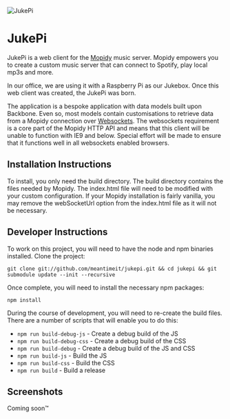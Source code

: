 ![JukePi](https://raw.github.com/meantimeit/jukepi/dev/build/img/loading-logo.jpg)

# JukePi

JukePi is a web client for the [Mopidy](http://mopidy.com) music server. Mopidy empowers you to create a custom music server that can connect to Spotify, play local mp3s and more.

In our office, we are using it with a Raspberry Pi as our Jukebox. Once this web client was created, the JukePi was born.

The application is a bespoke application with data models built upon Backbone. Even so, most models contain customisations to retrieve data from a Mopidy connection over [Websockets](http://www.w3.org/TR/2012/CR-websockets-20120920/). The websockets requirement is a core part of the Mopidy HTTP API and means that this client will be unable to function with IE9 and below. Special effort will be made to ensure that it functions well in all websockets enabled browsers.

## Installation Instructions

To install, you only need the build directory. The build directory contains the files needed by Mopidy. The index.html file will need to be modified with your custom configuration. If your Mopidy installation is fairly vanilla, you may remove the webSocketUrl option from the index.html file as it will not be necessary.

## Developer Instructions

To work on this project, you will need to have the node and npm binaries installed. Clone the project:

    git clone git://github.com/meantimeit/jukepi.git && cd jukepi && git submodule update --init --recursive

Once complete, you will need to install the necessary npm packages:

    npm install

During the course of development, you will need to re-create the build files. There are a number of scripts that will enable you to do this:

 * `npm run build-debug-js` - Create a debug build of the JS
 * `npm run build-debug-css` - Create a debug build of the CSS
 * `npm run build-debug` - Create a debug build of the JS and CSS
 * `npm run build-js` - Build the JS
 * `npm run build-css` - Build the CSS
 * `npm run build` - Build a release

## Screenshots

Coming soon™
